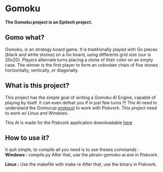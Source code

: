 # Gomoku
**The Gomoku project is an Epitech project.**

## Gomo what?
Gomoku, is an strategy board game. It is traditionally played with Go pieces (black and white stones) on a Go board, using differents grid size (our is 20x20). Players alternate turns placing a stone of their color on an empty case. The winner is the first player to form an unbroken chain of five stones horizontally, vertically, or diagonally.

## What is this project?
This project has the simple goal of writing a Gomoku AI Engine, capable of playing by itself. It can even defeat you if in just few turns !!! The AI need to understand the Gomocup [protocol](http://petr.lastovicka.sweb.cz/protocl2en.htm) to work with Piskvork.
This project need to work w/ Linux and Windows.


This AI is made for the Piskvork application downloadable [here](https://sourceforge.net/projects/piskvork/)


## How to use it?
It quit simple, to compile all you need is to use theses commands :
**Windows :**
compile.py
After that, use the pbrain-gomoku-ai.exe in Piskvork.

**Linux :**
Use the makefile with 
make re
After that, use the binary in Piskvork.
